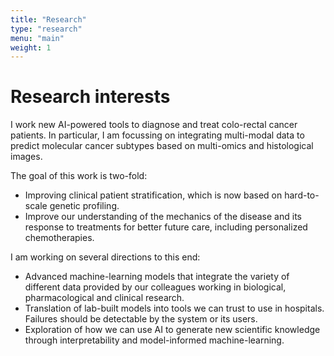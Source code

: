 ```yaml
---
title: "Research"
type: "research"
menu: "main"
weight: 1
---
```


# Research interests

I work new AI-powered tools to diagnose and treat colo-rectal cancer patients.
In particular, I am focussing on integrating multi-modal data to predict molecular cancer subtypes
based on multi-omics and histological images.

The goal of this work is two-fold:
* Improving clinical patient stratification, which is now based on hard-to-scale genetic profiling.
* Improve our understanding of the mechanics of the disease and its response to treatments for better future care, including personalized chemotherapies.

I am working on several directions to this end:
* Advanced machine-learning models that integrate the variety of different data provided by our colleagues working in biological, pharmacological and clinical research.
* Translation of lab-built models into tools we can trust to use in hospitals. Failures should be detectable by the system or its users.
* Exploration of how we can use AI to generate new scientific knowledge through interpretability and model-informed machine-learning.

